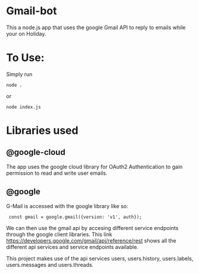 # Gmail-bot
This a node.js app that uses the google Gmail API to reply to emails while your on Holiday.

# To Use:
Simply run 
```
node . 
```
or 
```
node index.js
``` 
# Libraries used
## @google-cloud
The app uses the google cloud library for OAuth2 Authentication to gain permission to read and write user emails.
## @google
G-Mail is accessed with the google library like so: 
```
 const gmail = google.gmail({version: 'v1', auth});
```
We can then use the gmail api by accesing different service endpoints through the google client libraries. 
This link https://developers.google.com/gmail/api/reference/rest shows all the different api services and service endpoints available.

This project makes use of the api services users, users.history, users.labels, users.messages and users.threads.